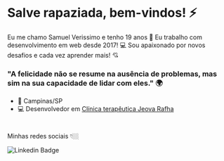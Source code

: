# Salve rapaziada, bem-vindos! ⚡

Eu me chamo Samuel Verissimo e tenho 19 anos 👦
Eu trabalho com desenvolvimento em web desde 2017! 💻
Sou apaixonado por novos desafios e cada vez aprender mais! 💘
### "A felicidade não se resume na ausência de problemas, mas sim na sua capacidade de lidar com eles." 🌍
- 📍 Campinas/SP 
- 💻 Desenvolvedor em [Clínica terapêutica Jeova Rafha](http://ctjeovarafha.com/website/)
#
Minhas redes sociais 👇🏼

![Linkedin Badge](https://img.shields.io/badge/-LinkedIn-blue?style=flat-square&logo=Linkedin&logoColor=white&link=https://www.linkedin.com/in/isadora-rodrigues-stangarlin-48402b141/)[](https://www.linkedin.com/in/samuel-verissimo-8291321aa/) 



<!--
**Samuel-Verissimo/Samuel-Verissimo** is a ✨ _special_ ✨ repository because its `README.md` (this file) appears on your GitHub profile.

Here are some ideas to get you started:

- 🔭 I’m currently working on ...
- 🌱 I’m currently learning ...
- 👯 I’m looking to collaborate on ...
- 🤔 I’m looking for help with ...
- 💬 Ask me about ...
- 📫 How to reach me: ...
- 😄 Pronouns: ...
- ⚡ Fun fact: ...
-->
